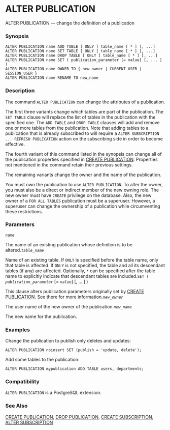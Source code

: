 # ALTER PUBLICATION

ALTER PUBLICATION — change the definition of a publication

### Synopsis

```text
ALTER PUBLICATION name ADD TABLE [ ONLY ] table_name [ * ] [, ...]
ALTER PUBLICATION name SET TABLE [ ONLY ] table_name [ * ] [, ...]
ALTER PUBLICATION name DROP TABLE [ ONLY ] table_name [ * ] [, ...]
ALTER PUBLICATION name SET ( publication_parameter [= value] [, ... ] )
ALTER PUBLICATION name OWNER TO { new_owner | CURRENT_USER | SESSION_USER }
ALTER PUBLICATION name RENAME TO new_name
```

### Description

The command `ALTER PUBLICATION` can change the attributes of a publication.

The first three variants change which tables are part of the publication. The `SET TABLE` clause will replace the list of tables in the publication with the specified one. The `ADD TABLE` and `DROP TABLE` clauses will add and remove one or more tables from the publication. Note that adding tables to a publication that is already subscribed to will require a `ALTER SUBSCRIPTION ... REFRESH PUBLICATION` action on the subscribing side in order to become effective.

The fourth variant of this command listed in the synopsis can change all of the publication properties specified in [CREATE PUBLICATION](https://www.postgresql.org/docs/10/static/sql-createpublication.html). Properties not mentioned in the command retain their previous settings.

The remaining variants change the owner and the name of the publication.

You must own the publication to use `ALTER PUBLICATION`. To alter the owner, you must also be a direct or indirect member of the new owning role. The new owner must have `CREATE` privilege on the database. Also, the new owner of a `FOR ALL TABLES` publication must be a superuser. However, a superuser can change the ownership of a publication while circumventing these restrictions.

### Parameters

_`name`_

The name of an existing publication whose definition is to be altered._`table_name`_

Name of an existing table. If `ONLY` is specified before the table name, only that table is affected. If `ONLY` is not specified, the table and all its descendant tables \(if any\) are affected. Optionally, `*` can be specified after the table name to explicitly indicate that descendant tables are included.`SET (` _`publication_parameter`_ \[= _`value`_\] \[, ... \] \)

This clause alters publication parameters originally set by [CREATE PUBLICATION](https://www.postgresql.org/docs/10/static/sql-createpublication.html). See there for more information._`new_owner`_

The user name of the new owner of the publication._`new_name`_

The new name for the publication.

### Examples

Change the publication to publish only deletes and updates:

```text
ALTER PUBLICATION noinsert SET (publish = 'update, delete');
```

Add some tables to the publication:

```text
ALTER PUBLICATION mypublication ADD TABLE users, departments;
```

### Compatibility

`ALTER PUBLICATION` is a PostgreSQL extension.

### See Also

[CREATE PUBLICATION](https://www.postgresql.org/docs/10/static/sql-createpublication.html), [DROP PUBLICATION](https://www.postgresql.org/docs/10/static/sql-droppublication.html), [CREATE SUBSCRIPTION](https://www.postgresql.org/docs/10/static/sql-createsubscription.html), [ALTER SUBSCRIPTION](https://www.postgresql.org/docs/10/static/sql-altersubscription.html)

